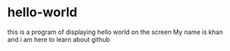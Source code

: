 # hello-world
this is a program of displaying hello world on the screen
My name is khan and i am here to learn about github
